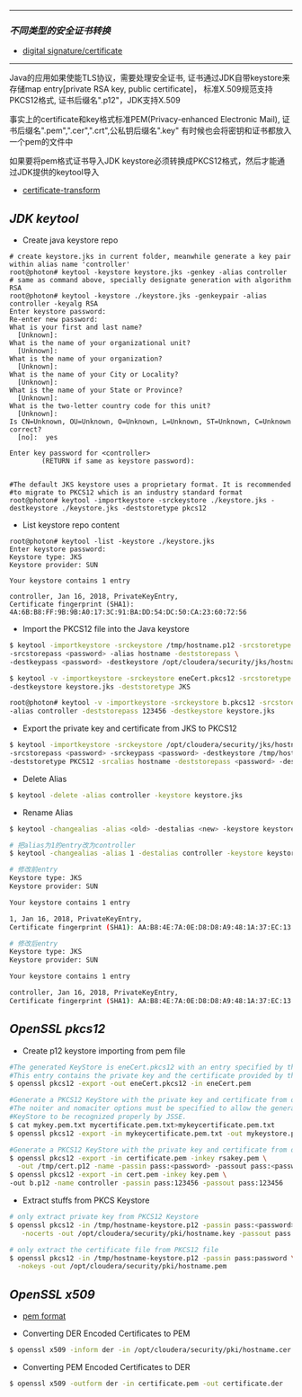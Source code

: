 
---

### *不同类型的安全证书转换*
- [digital signature/certificate](http://www.ruanyifeng.com/blog/2011/08/what_is_a_digital_signature.html)<br>

---

Java的应用如果使能TLS协议，需要处理安全证书, 证书通过JDK自带keystore来存储map entry[private RSA key, public certificate]，
标准X.509规范支持PKCS12格式, 证书后缀名".p12"，JDK支持X.509

事实上的certificate和key格式标准PEM(Privacy-enhanced Electronic Mail), 证书后缀名".pem",".cer",".crt",公私钥后缀名".key"
有时候也会将密钥和证书都放入一个pem的文件中

如果要将pem格式证书导入JDK keystore必须转换成PKCS12格式，然后才能通过JDK提供的keytool导入
- [certificate-transform](https://www.digitalocean.com/community/tutorials/java-keytool-essentials-working-with-java-keystores)

## *JDK keytool*

* Create java keystore repo
```shell
# create keystore.jks in current folder, meanwhile generate a key pair within alias name 'controller'
root@photon# keytool -keystore keystore.jks -genkey -alias controller
# same as command above, specially designate generation with algorithm RSA
root@photon# keytool -keystore ./keystore.jks -genkeypair -alias controller -keyalg RSA
Enter keystore password:  
Re-enter new password: 
What is your first and last name?
  [Unknown]:  
What is the name of your organizational unit?
  [Unknown]:  
What is the name of your organization?
  [Unknown]:  
What is the name of your City or Locality?
  [Unknown]:  
What is the name of your State or Province?
  [Unknown]:  
What is the two-letter country code for this unit?
  [Unknown]:  
Is CN=Unknown, OU=Unknown, O=Unknown, L=Unknown, ST=Unknown, C=Unknown correct?
  [no]:  yes

Enter key password for <controller>
        (RETURN if same as keystore password):  


#The default JKS keystore uses a proprietary format. It is recommended 
#to migrate to PKCS12 which is an industry standard format
root@photon# keytool -importkeystore -srckeystore ./keystore.jks -destkeystore ./keystore.jks -deststoretype pkcs12
```
* List keystore repo content
```shell
root@photon# keytool -list -keystore ./keystore.jks
Enter keystore password:  
Keystore type: JKS
Keystore provider: SUN

Your keystore contains 1 entry

controller, Jan 16, 2018, PrivateKeyEntry, 
Certificate fingerprint (SHA1): 4A:6B:B8:FF:9B:9B:A0:17:3C:91:BA:DD:54:DC:50:CA:23:60:72:56
```

* Import the PKCS12 file into the Java keystore
``` bash
$ keytool -importkeystore -srckeystore /tmp/hostname.p12 -srcstoretype PKCS12 \
-srcstorepass <password> -alias hostname -deststorepass \
-destkeypass <password> -destkeystore /opt/cloudera/security/jks/hostname-keystore.jks

$ keytool -v -importkeystore -srckeystore eneCert.pkcs12 -srcstoretype PKCS12 \
-destkeystore keystore.jks -deststoretype JKS

root@photon# keytool -v -importkeystore -srckeystore b.pkcs12 -srcstoretype PKCS12 -srcstorepass 123456 \
-alias controller -deststorepass 123456 -destkeystore keystore.jks
```

* Export the private key and certificate from JKS to PKCS12
``` bash
$ keytool -importkeystore -srckeystore /opt/cloudera/security/jks/hostname-keystore.jks \
-srcstorepass <password> -srckeypass <password> -destkeystore /tmp/hostname-keystore.p12 \
-deststoretype PKCS12 -srcalias hostname -deststorepass <password> -destkeypass <password>
```

* Delete Alias
``` bash
$ keytool -delete -alias controller -keystore keystore.jks
```

* Rename Alias
``` bash
$ keytool -changealias -alias <old> -destalias <new> -keystore keystore.jks

# 把alias为1的entry改为controller
$ keytool -changealias -alias 1 -destalias controller -keystore keystore.jks

# 修改前entry
Keystore type: JKS
Keystore provider: SUN

Your keystore contains 1 entry

1, Jan 16, 2018, PrivateKeyEntry, 
Certificate fingerprint (SHA1): AA:B8:4E:7A:0E:D8:D8:A9:48:1A:37:EC:13:D0:C7:42:35:56:E9:19

# 修改后entry
Keystore type: JKS
Keystore provider: SUN

Your keystore contains 1 entry

controller, Jan 16, 2018, PrivateKeyEntry, 
Certificate fingerprint (SHA1): AA:B8:4E:7A:0E:D8:D8:A9:48:1A:37:EC:13:D0:C7:42:35:56:E9:19

```

## *OpenSSL pkcs12*
* Create p12 keystore importing from pem file
``` bash
#The generated KeyStore is eneCert.pkcs12 with an entry specified by the myAlias alias.
#This entry contains the private key and the certificate provided by the -in argument.
$ openssl pkcs12 -export -out eneCert.pkcs12 -in eneCert.pem

#Generate a PKCS12 KeyStore with the private key and certificate from one pem file.
#The noiter and nomaciter options must be specified to allow the generated 
#KeyStore to be recognized properly by JSSE.
$ cat mykey.pem.txt mycertificate.pem.txt>mykeycertificate.pem.txt
$ openssl pkcs12 -export -in mykeycertificate.pem.txt -out mykeystore.pkcs12 -name -noiter -nomaciter

#Generate a PKCS12 KeyStore with the private key and certificate from different pem files
$ openssl pkcs12 -export -in certificate.pem -inkey rsakey.pem \
  -out /tmp/cert.p12 -name -passin pass:<password> -passout pass:<password>
$ openssl pkcs12 -export -in cert.pem -inkey key.pem \
-out b.p12 -name controller -passin pass:123456 -passout pass:123456
```

* Extract stuffs from PKCS Keystore
```bash
# only extract private key from PKCS12 Keystore 
$ openssl pkcs12 -in /tmp/hostname-keystore.p12 -passin pass:<password> \
   -nocerts -out /opt/cloudera/security/pki/hostname.key -passout pass:<password>

# only extract the certificate file from PKCS12 file
$ openssl pkcs12 -in /tmp/hostname-keystore.p12 -passin pass:password \
  -nokeys -out /opt/cloudera/security/pki/hostname.pem
```

## *OpenSSL x509*
- [pem format](https://www.digicert.com/ssl-support/pem-ssl-creation.htm)
* Converting DER Encoded Certificates to PEM
``` bash
$ openssl x509 -inform der -in /opt/cloudera/security/pki/hostname.cer -out /tmp/hostname.pem
```
* Converting PEM Encoded Certificates to DER
```bash
$ openssl x509 -outform der -in certificate.pem -out certificate.der
```